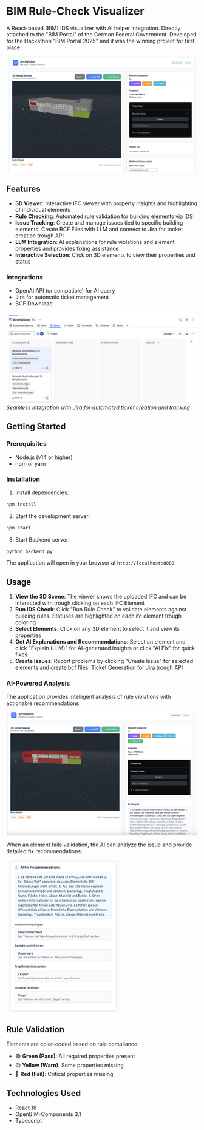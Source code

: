 # BIM Rule-Check Visualizer

A React-based  (BIM) IDS visualizer with AI helper integration. Directly attached to the "BIM Portal" of the German Federal Government. Developed for the Hackathon "BIM Portal 2025" and it was the winning project for first place.

![Main Interface](docs/images/main-interface-overview.png)

## Features

- **3D Viewer**: Interactive IFC viewer with property insights and highlighting of individual elements
- **Rule Checking**: Automated rule validation for building elements via IDS
- **Issue Tracking**: Create and manage issues tied to specific building elements. Create BCF Files with LLM and connect to Jira for tocket creation trough API
- **LLM Integration**: AI explanations for rule violations and element properties and provides fixing assistance
- **Interactive Selection**: Click on 3D elements to view their properties and status

### Integrations
- OpenAI API (or compatible) for AI query
- Jira for automatic ticket management 
- BCF Download

![Jira Integration](docs/images/jira-integration.png)
*Seamless integration with Jira for automated ticket creation and tracking*

## Getting Started

### Prerequisites

- Node.js (v14 or higher)
- npm or yarn

### Installation

1. Install dependencies:
```bash
npm install
```

2. Start the development server:
```bash
npm start
```
3. Start Backend server:
```bash
python backend.py
```

The application will open in your browser at `http://localhost:8080`.

## Usage

1. **View the 3D Scene**: The viewer shows the uploaded IFC and can be interacted with trough clicking on each IFC Element
2. **Run IDS Check**: Click "Run Rule Check" to validate elements against building rules. Statuses are highlighted on each ifc element trough coloring
3. **Select Elements**: Click on any 3D element to select it and view its properties
4. **Get AI Explanations and Recommendations**: Select an element and click "Explain (LLM)" for AI-generated insights or click "AI Fix" for quick fixes
5. **Create Issues**: Report problems by clicking "Create Issue" for selected elements and create bcf files. Ticket Generation for Jira trough API

### AI-Powered Analysis

The application provides intelligent analysis of rule violations with actionable recommendations:

![AI Analysis](docs/images/ai-analysis-feature.png)

When an element fails validation, the AI can analyze the issue and provide detailed fix recommendations:

<img src="docs/images/ai-fix-recommendations.png" alt="AI Fix Recommendations" width="300">

## Rule Validation

Elements are color-coded based on rule compliance:
- 🟢 **Green (Pass)**: All required properties present
- 🟡 **Yellow (Warn)**: Some properties missing
- 🔴 **Red (Fail)**: Critical properties missing


## Technologies Used

- React 18
- OpenBIM-Components 3.1
- Typescript
